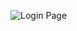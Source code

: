![Login Page](https://user-images.githubusercontent.com/90139099/145846923-c45aad72-e724-4927-ad01-88949568e66c.gif)
